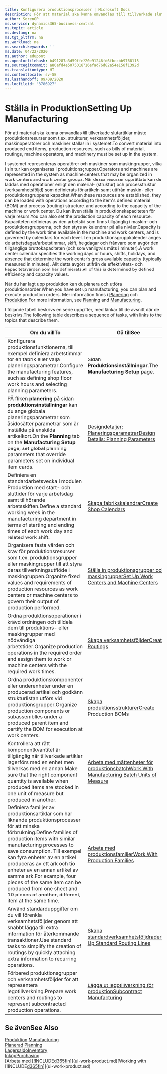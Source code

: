 ```yaml
---
title: Konfigurera produktionsprocesser | Microsoft Docs
description: För att material ska kunna omvandlas till tillverkade slutartiklar måste produktionsresurser som t.ex. strukturer, verksamhetsföljder, maskinoperatörer och maskiner ställas in i systemet.
author: SorenGP
ms.service: dynamics365-business-central
ms.topic: article
ms.devlang: na
ms.tgt_pltfrm: na
ms.workload: na
ms.search.keywords: ''
ms.date: 04/22/2020
ms.author: edupont
ms.openlocfilehash: b491287a3d59ffe220e91246fd6fbccbb9768115
ms.sourcegitcommit: a80afd4e5075018716efad76d82a54e158f1392d
ms.translationtype: HT
ms.contentlocale: sv-SE
ms.lasthandoff: 09/09/2020
ms.locfileid: "3786927"
---
```

# <a name="setting-up-manufacturing"></a><span data-ttu-id="2325d-103">Ställa in Produktion</span><span class="sxs-lookup"><span data-stu-id="2325d-103">Setting Up Manufacturing</span></span>
<span data-ttu-id="2325d-104">För att material ska kunna omvandlas till tillverkade slutartiklar måste produktionsresurser som t.ex. strukturer, verksamhetsföljder, maskinoperatörer och maskiner ställas in i systemet.</span><span class="sxs-lookup"><span data-stu-id="2325d-104">To convert material into produced end items, production resources, such as bills of material, routings, machine operators, and machinery must be set up in the system.</span></span>

<span data-ttu-id="2325d-105">I systemet representeras operatörer och maskiner som maskingrupper, vilka i sin tur kan organiseras i produktionsgrupper.</span><span class="sxs-lookup"><span data-stu-id="2325d-105">Operators and machines are represented in the system as machine centers that may be organized in work centers and work center groups.</span></span> <span data-ttu-id="2325d-106">När dessa resurser upprättats kan de laddas med operationer enligt den material- (struktur) och processtruktur (verksamhetsföljd) som definierats för artikeln samt utifrån maskin- eller produktionsgruppens kapacitet.</span><span class="sxs-lookup"><span data-stu-id="2325d-106">When these resources are established, they can be loaded with operations according to the item's defined material (BOM) and process (routing) structure, and according to the capacity of the machine or work center.</span></span> <span data-ttu-id="2325d-107">Du kan även ställa in produktionskapaciteten för varje resurs.</span><span class="sxs-lookup"><span data-stu-id="2325d-107">You can also set the production capacity of each resource.</span></span> <span data-ttu-id="2325d-108">Kapaciteten definieras av den arbetstid som finns tillgänglig i maskin- och produktionsgrupperna, och den styrs av kalendrar på alla nivåer.</span><span class="sxs-lookup"><span data-stu-id="2325d-108">Capacity is defined by the work time available in the machine and work centers, and is governed by calendars for each level.</span></span> <span data-ttu-id="2325d-109">I en produktionsgruppkalender anges de arbetsdagar/arbetstimmar, skift, helgdagar och frånvaro som avgör den tillgängliga bruttokapaciteten (och som vanligtvis mäts i minuter).</span><span class="sxs-lookup"><span data-stu-id="2325d-109">A work center calendar specifies the working days or hours, shifts, holidays, and absence that determine the work center’s gross available capacity (typically measured in minutes).</span></span> <span data-ttu-id="2325d-110">Allt detta avgörs utifrån de effektivitets- och kapacitetsvärden som har definierats.</span><span class="sxs-lookup"><span data-stu-id="2325d-110">All of this is determined by defined efficiency and capacity values.</span></span>  

<span data-ttu-id="2325d-111">När du har lagt upp produktion kan du planera och utföra produktionsorder.</span><span class="sxs-lookup"><span data-stu-id="2325d-111">When you have set up manufacturing, you can plan and execute production orders.</span></span> <span data-ttu-id="2325d-112">Mer information finns i [Planering](production-planning.md) och [Produktion](production-manage-manufacturing.md).</span><span class="sxs-lookup"><span data-stu-id="2325d-112">For more information, see [Planning](production-planning.md) and [Manufacturing](production-manage-manufacturing.md).</span></span>  



 <span data-ttu-id="2325d-113">I följande tabell beskrivs en serie uppgifter, med länkar till de avsnitt där de beskrivs.</span><span class="sxs-lookup"><span data-stu-id="2325d-113">The following table describes a sequence of tasks, with links to the topics that describe them.</span></span>   

|<span data-ttu-id="2325d-114">**Om du vill**</span><span class="sxs-lookup"><span data-stu-id="2325d-114">**To**</span></span>|<span data-ttu-id="2325d-115">**Gå till**</span><span class="sxs-lookup"><span data-stu-id="2325d-115">**See**</span></span>|  
|------------|-------------|  
|<span data-ttu-id="2325d-116">Konfigurera produktionsfunktionerna, till exempel definiera arbetstimmar för en fabrik eller välja planeringsparametrar.</span><span class="sxs-lookup"><span data-stu-id="2325d-116">Configure the manufacturing features, such as defining shop floor work hours and selecting planning parameters.</span></span>|<span data-ttu-id="2325d-117">Sidan **Produktionsinställningar**.</span><span class="sxs-lookup"><span data-stu-id="2325d-117">The **Manufacturing Setup** page.</span></span>|
|<span data-ttu-id="2325d-118">PÅ fliken **planering** på sidan **produktionsinställningar** kan du ange globala planeringsparametrar som åsidosätter parametrar som är inställda på enskilda artikelkort.</span><span class="sxs-lookup"><span data-stu-id="2325d-118">On the **Planning** tab on the **Manufacturing Setup** page, set global planning parameters that override parameters set on individual item cards.</span></span>|[<span data-ttu-id="2325d-119">Designdetaljer: Planeringsparametrar</span><span class="sxs-lookup"><span data-stu-id="2325d-119">Design Details: Planning Parameters</span></span>](design-details-planning-parameters.md)|
|<span data-ttu-id="2325d-120">Definiera en standardarbetsvecka i modulen Produktion med start- och sluttider för varje arbetsdag samt tillhörande arbetsskiften.</span><span class="sxs-lookup"><span data-stu-id="2325d-120">Define a standard working week in the manufacturing department in terms of starting and ending times of each work day and related work shift.</span></span>|[<span data-ttu-id="2325d-121">Skapa fabrikskalendrar</span><span class="sxs-lookup"><span data-stu-id="2325d-121">Create Shop Calendars</span></span>](production-how-to-create-work-center-calendars.md)|  
|<span data-ttu-id="2325d-122">Organisera fasta värden och krav för produktionsresurser som t.ex. produktionsgrupper eller maskingrupper till att styra deras tillverkningsutflöde i maskingruppen.</span><span class="sxs-lookup"><span data-stu-id="2325d-122">Organize fixed values and requirements of production resources as work centers or machine centers to govern their output of production performed.</span></span>|[<span data-ttu-id="2325d-123">Ställa in produktionsgrupper och maskingrupper</span><span class="sxs-lookup"><span data-stu-id="2325d-123">Set Up Work Centers and Machine Centers</span></span>](production-how-to-set-up-work-and-machine-centers.md)|
|<span data-ttu-id="2325d-124">Ordna produktionsoperationer i krävd ordningen och tilldela dem till produktions- eller maskingrupper med nödvändiga arbetstider.</span><span class="sxs-lookup"><span data-stu-id="2325d-124">Organize production operations in the required order and assign them to work or machine centers with the required work times.</span></span>|[<span data-ttu-id="2325d-125">Skapa verksamhetsföljder</span><span class="sxs-lookup"><span data-stu-id="2325d-125">Create Routings</span></span>](production-how-to-create-routings.md)|
|<span data-ttu-id="2325d-126">Ordna produktionskomponenter eller underenheter under en producerad artikel och godkänn strukturlistan utförs vid produktionsgrupper.</span><span class="sxs-lookup"><span data-stu-id="2325d-126">Organize production components or subassemblies under a produced parent item and certify the BOM for execution at work centers.</span></span>|[<span data-ttu-id="2325d-127">Skapa produktionsstrukturer</span><span class="sxs-lookup"><span data-stu-id="2325d-127">Create Production BOMs</span></span>](production-how-to-create-production-boms.md)|
|<span data-ttu-id="2325d-128">Kontrollera att rätt komponentkvantitet är tillgänglig när tillverkade artiklar lagerförs med en enhet men tillverkas med en annan.</span><span class="sxs-lookup"><span data-stu-id="2325d-128">Make sure that the right component quantity is available when produced items are stocked in one unit of measure but produced in another.</span></span>|[<span data-ttu-id="2325d-129">Arbeta med måttenheter för produktionsbatch</span><span class="sxs-lookup"><span data-stu-id="2325d-129">Work With Manufacturing Batch Units of Measure</span></span>](production-how-to-use-the-manufacturing-batch-unit-of-measure.md)|  
|<span data-ttu-id="2325d-130">Definiera familjer av produktionsartiklar som har liknande produktionsprocesser för att minska förbrukning.</span><span class="sxs-lookup"><span data-stu-id="2325d-130">Define families of production items with similar manufacturing processes to save consumption.</span></span> <span data-ttu-id="2325d-131">Till exempel kan fyra enheter av en artikel produceras av ett ark och tio enheter av en annan artikel av samma ark.</span><span class="sxs-lookup"><span data-stu-id="2325d-131">For example, four pieces of the same item can be produced from one sheet and 10 pieces of another, different, item at the same time.</span></span>|[<span data-ttu-id="2325d-132">Arbeta med produktionsfamiljer</span><span class="sxs-lookup"><span data-stu-id="2325d-132">Work With Production Families</span></span>](production-how-work-family.md)|
|<span data-ttu-id="2325d-133">Använd standarduppgifter om du vill förenkla verksamhetsföljder genom att snabbt lägga till extra information för återkommande transaktioner.</span><span class="sxs-lookup"><span data-stu-id="2325d-133">Use standard tasks to simplify the creation of routings by quickly attaching extra information to recurring operations.</span></span>|[<span data-ttu-id="2325d-134">Skapa standardverksamhetsföljdrader</span><span class="sxs-lookup"><span data-stu-id="2325d-134">Set Up Standard Routing Lines</span></span>](production-how-set-up-standard-routing-lines.md)|  
|<span data-ttu-id="2325d-135">Förbered produktionsgrupper och verksamhetsföljder för att representera legotillverkning.</span><span class="sxs-lookup"><span data-stu-id="2325d-135">Prepare work centers and routings to represent subcontracted production operations.</span></span>|[<span data-ttu-id="2325d-136">Lägga ut legotillverkning för produktion</span><span class="sxs-lookup"><span data-stu-id="2325d-136">Subcontract Manufacturing</span></span>](production-how-to-subcontract-manufacturing.md)|  

## <a name="see-also"></a><span data-ttu-id="2325d-137">Se även</span><span class="sxs-lookup"><span data-stu-id="2325d-137">See Also</span></span>
<span data-ttu-id="2325d-138">[Produktion](production-manage-manufacturing.md)  </span><span class="sxs-lookup"><span data-stu-id="2325d-138">[Manufacturing](production-manage-manufacturing.md)  </span></span>  
<span data-ttu-id="2325d-139">[Planerad](production-planning.md) </span><span class="sxs-lookup"><span data-stu-id="2325d-139">[Planning](production-planning.md) </span></span>  
[<span data-ttu-id="2325d-140">Lagersaldo</span><span class="sxs-lookup"><span data-stu-id="2325d-140">Inventory</span></span>](inventory-manage-inventory.md)  
[<span data-ttu-id="2325d-141">Inköp</span><span class="sxs-lookup"><span data-stu-id="2325d-141">Purchasing</span></span>](purchasing-manage-purchasing.md)  
<span data-ttu-id="2325d-142">[Arbeta med [!INCLUDE[d365fin](includes/d365fin_md.md)]](ui-work-product.md)</span><span class="sxs-lookup"><span data-stu-id="2325d-142">[Working with [!INCLUDE[d365fin](includes/d365fin_md.md)]](ui-work-product.md)</span></span>
